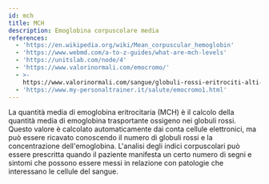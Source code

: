 ```yaml
---
id: mch
title: MCH
description: Emoglobina corpuscolare media
references:
  - 'https://en.wikipedia.org/wiki/Mean_corpuscular_hemoglobin'
  - 'https://www.webmd.com/a-to-z-guides/what-are-mch-levels'
  - 'https://unitslab.com/node/4'
  - 'https://www.valorinormali.com/emocromo/'
  - >-
    https://www.valorinormali.com/sangue/globuli-rossi-eritrociti-alti-bassi-valori-normali/
  - 'https://www.my-personaltrainer.it/salute/emocromo1.html'
---
```

La quantità media di emoglobina eritrocitaria (MCH) è il calcolo della quantità media di emoglobina trasportante ossigeno nei globuli rossi. Questo valore è calcolato automaticamente dai conta cellule elettronici, ma può essere ricavato conoscendo il numero di globuli rossi e la concentrazione dell'emoglobina. L'analisi degli indici corpuscolari può essere prescritta quando il paziente manifesta un certo numero di segni e sintomi che possono essere messi in relazione con patologie che interessano le cellule del sangue. 
